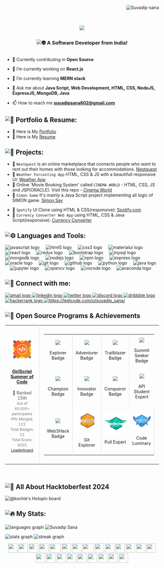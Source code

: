 <!--![MasterHead](https://user-images.githubusercontent.com/74038190/241765440-80728820-e06b-4f96-9c9e-9df46f0cc0a5.gif)
![MasterHead](cover1.gif) -->
<!-- <img align="center" height="180" width="100%" src="cover1.gif"  /> -->


<p align="right"> <img src="https://komarev.com/ghpvc/?username=Suvadip-sana&label=Profile%20views&color=0e75b6&style=flat" alt="Suvadip-sana" /> </p>

<h1 align="center">
    <img src="https://readme-typing-svg.herokuapp.com/?font=Righteous&size=35&center=true&vCenter=true&width=800&height=70&duration=4000&lines=Hi+There!+👋;+I'm+Suvadip+Sana!;" />
</h1>

<!-- <h3 align="center">A passionate web developer from India</h3> -->
<h3 align="center"><img src="https://fonts.gstatic.com/s/e/notoemoji/latest/1f47d/512.gif" alt="👽" width="32" height="32"> A Software Developer from India!</h3>

##
- 🌟 Currently contributing in **Open Source**
    
- 🔭 I’m currently working on **React.js**

- 🌱 I’m currently learning **MERN stack**

- 💬 Ask me about **Java Script, Web Development, HTML, CSS, NodeJS, ExpressJS, MongoDB, Java**

- 📫 How to reach me **suvadipsana602@gmail.com**

##
<h2 aliggn="left"><img src="https://fonts.gstatic.com/s/e/notoemoji/latest/1f3c1/512.gif" alt="🏁" width="32" height="32"> Portfolio & Resume: </h2>

- 📌  Here is My [Portfolio](https://suvadip-sana.github.io/portfolio/)
- 📌  Here is My [Resume](https://drive.google.com/file/d/1vxpOlnqQ4NJo1EAzNQlecx0xGMCg74hG/view)

 ##
 <h2 align="left"><img src="https://fonts.gstatic.com/s/e/notoemoji/latest/1f48e/512.gif" alt="💎" width="32" height="32">  Projects:</h2>
 
- 📌  `Nestquest` is an online marketplace that connects people who want to rent out their homes with those looking for accommodations. [Nestquest](https://nestquest-4ik5.onrender.com/)
- 📌  `Weather Forcasting App` HTML, CSS & JS with a beautifull responsive UI: [Weather App](https://suvadip-sana.github.io/weather_app_2.O/)
- 📌  Online 'Movie Booking System' called `CINEMA WORLD` - HTML, CSS, JS and JSP(ORACLE). Visit this repo - [Cinema World](https://github.com/Suvadip-sana/Cinema-World)
- 📌  `Simon Game` It's mainly a Java Script project implementing all logic of SIMON game. [Simon Say](https://suvadip-sana.github.io/Simon-Say-Game/)
 <!-- - 📌  `Amazon` UI Clone using HTML & CSS(amazon.com): [Amazon.com](https://suvadip-sana.github.io/AMAZON-clone/) -->
- 📌  `Spotify` UI Clone using HTML & CSS(responsive): [Spotify.com](https://suvadip-sana.github.io/Spotify-clone/) 
- 📌  `Currency Converter Web App` using HTML, CSS & Java Script(responsive): [Currency Converter](https://suvadip-sana.github.io/Currency-Converter/)


## 
<h2 align="left"><img src="https://fonts.gstatic.com/s/e/notoemoji/latest/2699_fe0f/512.gif" alt="⚙" width="32" height="32">  Languages and Tools:</h2>

<div align="left">
  <img src="https://cdn.jsdelivr.net/gh/devicons/devicon/icons/javascript/javascript-original.svg" height="40" alt="javascript logo"  />
  <img width="12" />
  <img src="https://cdn.jsdelivr.net/gh/devicons/devicon/icons/html5/html5-original.svg" height="40" alt="html5 logo"  />
  <img width="12" />
  <img src="https://cdn.jsdelivr.net/gh/devicons/devicon/icons/css3/css3-original.svg" height="40" alt="css3 logo"  />
  <img width="12" />
  <img src="https://cdn.jsdelivr.net/gh/devicons/devicon/icons/materialui/materialui-original.svg" height="40" alt="materialui logo"  />
  <img width="12" />
  <img src="https://cdn.jsdelivr.net/gh/devicons/devicon/icons/react/react-original.svg" height="40" alt="react logo"  />
  <img width="12" />
  <img src="https://cdn.jsdelivr.net/gh/devicons/devicon/icons/redux/redux-original.svg" height="40" alt="redux logo"  />
  <img width="12" />
  <img src="https://cdn.jsdelivr.net/gh/devicons/devicon/icons/bootstrap/bootstrap-original.svg" height="40" alt="bootstrap logo"  />
  <img width="12" />
  <img src="https://cdn.jsdelivr.net/gh/devicons/devicon/icons/mysql/mysql-original.svg" height="40" alt="mysql logo"  />
  <img width="12" />
  <img src="https://cdn.jsdelivr.net/gh/devicons/devicon/icons/mongodb/mongodb-original.svg" height="40" alt="mongodb logo"  />
  <img width="12" />
  <img src="https://cdn.jsdelivr.net/gh/devicons/devicon/icons/nodejs/nodejs-original.svg" height="40" alt="nodejs logo"  />
  <img width="12" />
  <img src="https://cdn.jsdelivr.net/gh/devicons/devicon/icons/npm/npm-original-wordmark.svg" height="40" alt="npm logo"  />
  <img width="12" />
  <img src="https://cdn.jsdelivr.net/gh/devicons/devicon/icons/express/express-original.svg" height="40" alt="express logo"  />
  <img width="12" />
  <img src="https://cdn.jsdelivr.net/gh/devicons/devicon/icons/oracle/oracle-original.svg" height="40" alt="oracle logo"  />
  <img width="12" />
  <img src="https://cdn.jsdelivr.net/gh/devicons/devicon/icons/git/git-original.svg" height="40" alt="git logo"  />
  <img width="12" />
  <img src="https://cdn.jsdelivr.net/gh/devicons/devicon/icons/github/github-original.svg" height="40" alt="github logo"  />
  <img width="12" />
  <img src="https://cdn.jsdelivr.net/gh/devicons/devicon/icons/python/python-original.svg" height="40" alt="python logo"  />
  <img width="12" />
  <img src="https://cdn.jsdelivr.net/gh/devicons/devicon/icons/java/java-original.svg" height="40" alt="java logo"  />
  <img width="12" />
  <img src="https://cdn.jsdelivr.net/gh/devicons/devicon/icons/jupyter/jupyter-original.svg" height="40" alt="jupyter logo"  />
  <img width="12" />
<!--   <img src="https://cdn.jsdelivr.net/gh/devicons/devicon/icons/linux/linux-original.svg" height="40" alt="linux logo"  />
  <img width="12" /> -->
  <img src="https://cdn.jsdelivr.net/gh/devicons/devicon/icons/opencv/opencv-original.svg" height="40" alt="opencv logo"  />
  <img width="12" />
  <img src="https://cdn.jsdelivr.net/gh/devicons/devicon/icons/vscode/vscode-original.svg" height="40" alt="vscode logo"  />
  <img width="12" />
  <img src="https://cdn.jsdelivr.net/gh/devicons/devicon/icons/anaconda/anaconda-original.svg" height="40" alt="anaconda logo"  />
  <img width="12" />
  
<!--   <img src="https://cdn.jsdelivr.net/gh/devicons/devicon/icons/intellij/intellij-original.svg" height="50" alt="intellij logo"  /> -->
</div>

##

<h2 align="left"><img src="https://fonts.gstatic.com/s/e/notoemoji/latest/1f680/512.gif" alt="🚀" width="32" height="32"> Connect with me:</h2>

<!--
<div align="center">
  <a href="https://www.linkedin.com/in/suvadip-sana-b07a14243/" target="_main">
    <img src="https://img.shields.io/static/v1?message=LinkedIn&logo=linkedin&label=&color=0077B5&logoColor=white&labelColor=&style=for-the-badge" height="35" alt="linkedin logo"  />
  </a>
  <a href="https://twitter.com/suvadipsana2" target="_main">
    <img src="https://img.shields.io/static/v1?message=Twitter&logo=twitter&label=&color=1DA1F2&logoColor=white&labelColor=&style=for-the-badge" height="35" alt="twitter logo"  />
  </a>
</div>
-->

<div align="left">
  
  <a href="mailto:suvadipsana602@gmail.com" target="_blank" >
    <img src="https://raw.githubusercontent.com/maurodesouza/profile-readme-generator/master/src/assets/icons/social/gmail/default.svg" width="52" height="40" alt="gmail logo"  />
  </a>
  <a href="https://www.linkedin.com/in/suvadip-sana-b07a14243/" target="_main">
    <img src="https://raw.githubusercontent.com/maurodesouza/profile-readme-generator/master/src/assets/icons/social/linkedin/default.svg" width="52" height="40" alt="linkedin logo"  />
  </a>
  <a href="https://twitter.com/SuvadipSana2" target="_blank">
    <img src="https://raw.githubusercontent.com/maurodesouza/profile-readme-generator/master/src/assets/icons/social/twitter/default.svg" width="52" height="40" alt="twitter logo"  />
  </a>
  <a href="https://discordapp.com/users/aquassuva8311/ " target="_blank">
    <img src="https://raw.githubusercontent.com/maurodesouza/profile-readme-generator/master/src/assets/icons/social/discord/default.svg" width="52" height="40" alt="discord logo"  />
  </a>
  <a href="https://dribbble.com/Alphabay" target="_blank">
    <img src="https://raw.githubusercontent.com/maurodesouza/profile-readme-generator/master/src/assets/icons/social/dribbble/default.svg" width="52" height="40" alt="dribbble logo"  />
  </a>
  <a href="https://www.hackerrank.com/profile/suvadipsana602" target="_blank">
    <img src="https://raw.githubusercontent.com/maurodesouza/profile-readme-generator/master/src/assets/icons/social/hackerrank/default.svg" width="52" height="40" alt="hackerrank logo"  />
  </a>
  <a href="https://www.leetcode.com/u/suvadip_sana/" target="blank">
      <img src="https://raw.githubusercontent.com/rahuldkjain/github-profile-readme-generator/master/src/images/icons/Social/leet-code.svg" alt="https://leetcode.com/u/suvadip_sana/"height="30" width="40" />
  </a>
</div>

##
<h2><img src="https://fonts.gstatic.com/s/e/notoemoji/latest/1f31f/512.gif" alt="🌟" width="32" height="32"> Open Source Programs & Achievements</h2>

<div align="center">
  <table>
    <tr align="center">
      <td style="border-right: 1px solid #dddddd; padding: 15px;" valign="center" width="50%">
        <a href="">
          <img src="https://github.com/Suvadip-sana/Suvadip-sana/blob/main/gssoc.png" alt="GirlScript Summer of Code" width="120" />
          <br>
          <h4>GirlScript Summer of Code</h4>
        </a>
        <span style="font-size: 14px; color: #555555;">🏅 Ranked 15th</span>
        <br>
        <span style="font-size: 12px; color: #777777;">
	  Out of 40,000+ participants<br>
          PRs Merged: 122<br>
          Total Badges: 12<br>
          Total Score: 4025<br>
<!-- 	  Leaderboard: [Leaderboard](https://gssoc.girlscript.tech/leaderboard?year=2024Extd)  -->
	  <a href="https://gssoc.girlscript.tech/leaderboard?year=2024Extd">Leaderboard</a>
        </span>
      </td>
      <td style="padding: 15px;" valign="top" width="50%">
        <table>
          <tr align="center">
            <td style="border-right: 1px solid #dddddd; padding: 10px;" width="100">
              <img src="https://raw.githubusercontent.com/GSSoC24/Postman-Challenge/main/docs/assets/1.png" width="80px" />
              <br>
              <p>Explorer Badge</p>
            </td>
            <td style="border-right: 1px solid #dddddd; padding: 10px;" width="100">
              <img src="https://raw.githubusercontent.com/GSSoC24/Postman-Challenge/main/docs/assets/2.png" width="80px"/>
              <br>
              <p>Adventurer Badge</p>
            </td>
            <td style="border-right: 1px solid #dddddd; padding: 10px;" width="100">
                <img src="https://raw.githubusercontent.com/GSSoC24/Postman-Challenge/main/docs/assets/3.png" width="80px"/>
              <br>
	      <p>Trailblazer Badge</p>
            </td>
            <td style="padding: 10px;" width="100">
              <img src="https://raw.githubusercontent.com/GSSoC24/Postman-Challenge/main/docs/assets/4.png" width="80px"/>
              <br>
	      <p>Summit Seeker Badge</p>
            </td>
          </tr>
          <tr align="center">
            <td style="border-right: 1px solid #dddddd; padding: 10px;" width="100">
              <img src="https://raw.githubusercontent.com/GSSoC24/Postman-Challenge/main/docs/assets/5.png" width="80px"/>
              <br>
	      <p>Champion Badge</p>
            </td>
            <td style="border-right: 1px solid #dddddd; padding: 10px;" width="100">
              <img src="https://raw.githubusercontent.com/GSSoC24/Postman-Challenge/main/docs/assets/6.png" width="80px"/>
              <br>
              <p>Innovator Badge</p>
            </td>
            <td style="border-right: 1px solid #dddddd; padding: 10px;" width="100">
              <img src="https://raw.githubusercontent.com/GSSoC24/Postman-Challenge/main/docs/assets/7.png" width="80px"/>
              <br>
              <p>Conqueror Badge</p>
            </td>
            <td style="padding: 10px;" width="100">
              <img src="https://raw.githubusercontent.com/GSSoC24/Postman-Challenge/main/docs/assets/Postman%20White.png" width="80px"/>
              <br>
              <p>API Student Expert</p>
            </td>
          </tr>
	  <tr align="center">
            <td style="border-right: 1px solid #dddddd; padding: 10px;" width="100">
              <img src="https://raw.githubusercontent.com/GSSoC24/Hack-Web3Conf/refs/heads/main/assets/Hack-Web3Conf%202024%20Badge%20(2).png" width="80px"/>
              <br>
              <p>Web3Hack Badge</p>
            </td>
            <td style="border-right: 1px solid #dddddd; padding: 10px;" width="100">
               <img src="https://raw.githubusercontent.com/GSSoC24/Contributor/refs/heads/main/assets/Git%20Explorer.png" width="80px"/>
              <br>
              <p>Git Explorer</p>
            </td>
            <td style="padding: 10px;" width="100">
              <img src="https://raw.githubusercontent.com/GSSoC24/Contributor/refs/heads/main/assets/Pull%20Expert.png" width="80px"/>
              <br>
              <p>Pull Expert</p>
            </td>
	    <td style="border-right: 1px solid #dddddd; padding: 10px;" width="100">
              <img src="https://raw.githubusercontent.com/GSSoC24/Contributor/refs/heads/main/assets/Code%20Luminary.png" width="80px"/>
              <br>
              <p>Code Luminary</p>
            </td>
          </tr>
        </table>
      </td>
    </tr>
  </table>
</div>

<br>


<h2 align="left"><img src="https://fonts.gstatic.com/s/e/notoemoji/latest/1f389/512.gif" alt="🎉" width="32" height="32"> All About Hacktoberfest 2024 </h2>
<div>
    <!-- [![An image of @suvadipsana's Holopin badges, which is a link to view their full Holopin profile](https://holopin.me/suvadipsana)](https://holopin.io/@suvadipsana) -->
     <img src="https://holopin.me/suvadipsana" alt="@kochie's Holopin board" height="200"/>
</div>

##

<h2 align="left"><img src="https://fonts.gstatic.com/s/e/notoemoji/latest/1f525/512.gif" alt="🔥" width="32" height="32"> My Stats:</h2>

###

<div align="left">
 <p>  
  <img src="https://github-readme-stats.vercel.app/api/top-langs/?username=Suvadip-sana&size_weight=0.5&count_weight=0.5&layout=compact&locale=en&hide_title=false&card_width=420&langs_count=6&theme=github_dark&hide_border=true&order=2" height="160" alt="languages graph"  />
<!--      <img align="center" src="https://github-readme-stats.vercel.app/api?username=Suvadip-sana&show_icons=true&locale=en" alt="Suvadip-sana" /> -->
  <img src="https://github-contributor-stats.vercel.app/api?username=Suvadip-sana&layout=compact&limit=4&theme=github_dark&hide_border=true&combine_all_yearly_contributions=true" alt="Suvadip Sana" height="180" />
</p>
 <p>
  <img src = "https://github-readme-stats.vercel.app/api?username=Suvadip-sana&hide_title=false&hide_rank=false&show_icons=true&include_all_commits=false&count_private=true&disable_animations=false&theme=github_dark&hide_border=true&card_width=220" height="160" alt="stats graph""/>
 <img src="https://streak-stats.demolab.com?user=Suvadip-sana&locale=en&mode=weekly&theme=github_dark&hide_border=true&border_radius=5&order=3&card_width=383" height="180" alt="streak graph"  />
 </p>
</div>

<!--
###
![footer](https://capsule-render.vercel.app/api?type=waving&color=gradient&customColorList=14,21&height=82&section=footer)
###
-->

<div align="center">
    <img src="https://cultofthepartyparrot.com/parrots/hd/mustacheparrot.gif" width="30" height="30"/>
    <img src="https://cultofthepartyparrot.com/parrots/hd/githubparrot.gif" width="30" height="30"/>
    <img src="https://cultofthepartyparrot.com/flags/hd/indiaparrot.gif" width="30" height="30"/>
    <img src="https://cultofthepartyparrot.com/parrots/hd/hypnoparrotdark.gif" width="30" height="30"/>
    <img src="https://cultofthepartyparrot.com/parrots/asyncparrot.gif" width="36" height="30"/>
    <img src="https://cultofthepartyparrot.com/parrots/hd/jumpingparrot.gif" width="30" height="30"/>
    <img src="https://cultofthepartyparrot.com/parrots/hd/60fpsparrot.gif" width="30" height="30"/>
    <img src="https://cultofthepartyparrot.com/parrots/fixparrot.gif" width="36" height="30"/>
    <img src="https://cultofthepartyparrot.com/parrots/hd/opensourceparrot.gif" width="30" height="30"/>
    <img src="https://cultofthepartyparrot.com/parrots/hd/dealwithitnowparrot.gif" width="30" height="30"/>
    <img src="https://cultofthepartyparrot.com/parrots/hd/hypnoparrotlight.gif" width="30" height="30"/>
    <img src="https://cultofthepartyparrot.com/parrots/databaseparrot.gif" width="30" height="30"/>
    <img src="https://cultofthepartyparrot.com/parrots/slomoparrot.gif" width="30" height="30"/>
    <img src="https://cultofthepartyparrot.com/parrots/hd/laptop_parrot.gif" width="30" height="30"/>
    <img src="https://cultofthepartyparrot.com/parrots/hd/spinningparrot.gif" width="30" height="30"/>
    <img src="https://cultofthepartyparrot.com/parrots/hd/levitationparrot.gif" width="30" height="30"/>
    <img src="https://cultofthepartyparrot.com/parrots/hd/meldparrot.gif" width="30" height="30"/>
    <img src="https://cultofthepartyparrot.com/parrots/hd/footballparrot.gif" width="30" height="30"/>
    <img src="https://cultofthepartyparrot.com/parrots/hd/moonwalkingparrot.gif" width="30" height="30"/>
    <img src="https://cultofthepartyparrot.com/parrots/hd/stableparrot.gif" width="30" height="30"/>
    <img src="https://cultofthepartyparrot.com/parrots/hd/scienceparrot.gif" width="30" height="30"/>
    <img src="https://cultofthepartyparrot.com/parrots/hd/pirateparrot.gif" width="30" height="30"/>
    <img src="https://cultofthepartyparrot.com/parrots/hd/illuminatiparrot.gif" width="30" height="30"/>
</div>







